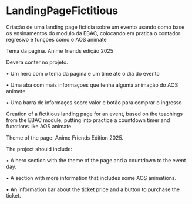 # LandingPageFictitious

Criação de uma landing page ficticia sobre um evento usando como base os ensinamentos do modulo da EBAC, colocando em pratica o contador regresivo e funçoes como o AOS animate 

Tema da pagina. Anime friends edição 2025

Devera conter no projeto. 

  • Um hero com o tema da pagina e um time ate o dia do evento 
  
  • Uma aba com mais informaçoes que tenha alguma animação do AOS animete 
  
  • Uma barra de informaços sobre valor e botão para comprar o ingresso 
  
Creation of a fictitious landing page for an event, based on the teachings from the EBAC module, putting into practice a countdown timer and functions like AOS animate.

Theme of the page: Anime Friends Edition 2025.

The project should include:

• A hero section with the theme of the page and a countdown to the event day.

• A section with more information that includes some AOS animations.

• An information bar about the ticket price and a button to purchase the ticket.
